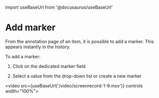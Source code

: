 import useBaseUrl from '@docusaurus/useBaseUrl'

# Add marker

From the annotation page of an item, it is possible to add a marker. This appears instantly in the history.

To add a marker:

1. Click on the dedicated marker field

2. Select a value from the drop-down list or create a new marker

<video src={useBaseUrl('/video/screenrecord-1-9.mov')} controls width="100%"></video>
